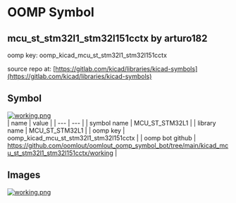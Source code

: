 # OOMP Symbol  
## mcu_st_stm32l1_stm32l151cctx  by arturo182  
  
oomp key: oomp_kicad_mcu_st_stm32l1_stm32l151cctx  
  
source repo at: [https://gitlab.com/kicad/libraries/kicad-symbols](https://gitlab.com/kicad/libraries/kicad-symbols)  
## Symbol  
  
[![working.png](working_600.png)](working.png)  
| name | value | 
| --- | --- | 
| symbol name | MCU_ST_STM32L1 | 
| library name | MCU_ST_STM32L1 | 
| oomp key | oomp_kicad_mcu_st_stm32l1_stm32l151cctx | 
| oomp bot github | https://github.com/oomlout/oomlout_oomp_symbol_bot/tree/main/kicad_mcu_st_stm32l1_stm32l151cctx/working | 
## Images  
  
[![working.png](working_140.png)](working.png)  
